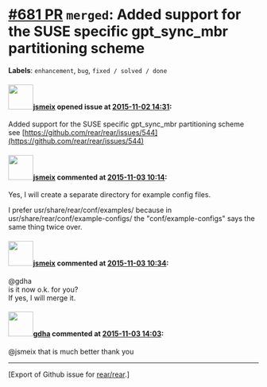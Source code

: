 [\#681 PR](https://github.com/rear/rear/pull/681) `merged`: Added support for the SUSE specific gpt\_sync\_mbr partitioning scheme
==================================================================================================================================

**Labels**: `enhancement`, `bug`, `fixed / solved / done`

#### <img src="https://avatars.githubusercontent.com/u/1788608?u=925fc54e2ce01551392622446ece427f51e2f0ce&v=4" width="50">[jsmeix](https://github.com/jsmeix) opened issue at [2015-11-02 14:31](https://github.com/rear/rear/pull/681):

Added support for the SUSE specific gpt\_sync\_mbr partitioning scheme  
see
[https://github.com/rear/rear/issues/544](https://github.com/rear/rear/issues/544)

#### <img src="https://avatars.githubusercontent.com/u/1788608?u=925fc54e2ce01551392622446ece427f51e2f0ce&v=4" width="50">[jsmeix](https://github.com/jsmeix) commented at [2015-11-03 10:14](https://github.com/rear/rear/pull/681#issuecomment-153306523):

Yes, I will create a separate directory for example config files.

I prefer usr/share/rear/conf/examples/ because in
usr/share/rear/conf/example-configs/ the "conf/example-configs" says the
same thing twice over.

#### <img src="https://avatars.githubusercontent.com/u/1788608?u=925fc54e2ce01551392622446ece427f51e2f0ce&v=4" width="50">[jsmeix](https://github.com/jsmeix) commented at [2015-11-03 10:34](https://github.com/rear/rear/pull/681#issuecomment-153310477):

@gdha  
is it now o.k. for you?  
If yes, I will merge it.

#### <img src="https://avatars.githubusercontent.com/u/888633?u=cdaeb31efcc0048d3619651aa18dd4b76e636b21&v=4" width="50">[gdha](https://github.com/gdha) commented at [2015-11-03 14:03](https://github.com/rear/rear/pull/681#issuecomment-153363549):

@jsmeix that is much better thank you

------------------------------------------------------------------------

\[Export of Github issue for
[rear/rear](https://github.com/rear/rear).\]
